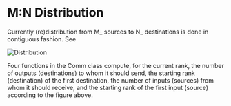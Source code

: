 # M:N Distribution

Currently (re)distribution from M_ sources to N_ destinations is done in contiguous fashion. See

![Distribution](https://bitbucket.org/tpeterka1/decaf/raw/master/doc/figs/distribute-sources-dests.png)

Four functions in the Comm class compute, for the current rank, the number of outputs (destinations) to whom it should send, the starting rank (destination) of the first destination, the number of inputs (sources) from whom it should receive, and the starting rank of the first input (source) according to the figure above.
